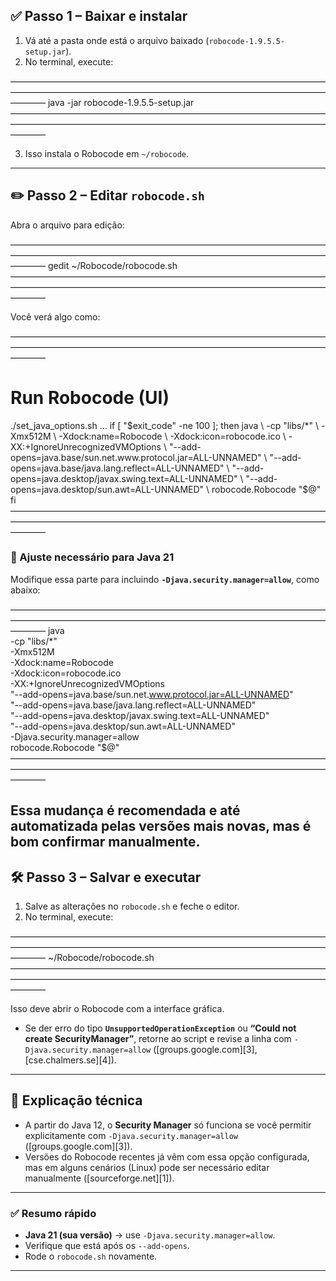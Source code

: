 ## ✅ Passo 1 – Baixar e instalar

1. Vá até a pasta onde está o arquivo baixado (`robocode-1.9.5.5-setup.jar`).
2. No terminal, execute:

————————————————————————————————————————————————————————————————————————————
java -jar robocode-1.9.5.5-setup.jar
————————————————————————————————————————————————————————————————————————————

3. Isso instala o Robocode em `~/robocode`.

---

## ✏️ Passo 2 – Editar `robocode.sh`

Abra o arquivo para edição:

————————————————————————————————————————————————————————————————————————————
gedit ~/Robocode/robocode.sh
————————————————————————————————————————————————————————————————————————————

Você verá algo como:

————————————————————————————————————————————————————————————————————————————
# Run Robocode (UI)
./set_java_options.sh
...
if [ "$exit_code" -ne 100 ]; then
  java \
    -cp "libs/*" \
    -Xmx512M \
    -Xdock:name=Robocode \
    -Xdock:icon=robocode.ico \
    -XX:+IgnoreUnrecognizedVMOptions \
    "--add-opens=java.base/sun.net.www.protocol.jar=ALL-UNNAMED" \
    "--add-opens=java.base/java.lang.reflect=ALL-UNNAMED" \
    "--add-opens=java.desktop/javax.swing.text=ALL-UNNAMED" \
    "--add-opens=java.desktop/sun.awt=ALL-UNNAMED" \
    robocode.Robocode "$@"
fi
————————————————————————————————————————————————————————————————————————————

### 🔧 Ajuste necessário para Java 21

Modifique essa parte para incluindo **`-Djava.security.manager=allow`**, como abaixo:

————————————————————————————————————————————————————————————————————————————
  java \
    -cp "libs/*" \
    -Xmx512M \
    -Xdock:name=Robocode \
    -Xdock:icon=robocode.ico \
    -XX:+IgnoreUnrecognizedVMOptions \
    "--add-opens=java.base/sun.net.www.protocol.jar=ALL-UNNAMED" \
    "--add-opens=java.base/java.lang.reflect=ALL-UNNAMED" \
    "--add-opens=java.desktop/javax.swing.text=ALL-UNNAMED" \
    "--add-opens=java.desktop/sun.awt=ALL-UNNAMED" \
    -Djava.security.manager=allow \
    robocode.Robocode "$@"
————————————————————————————————————————————————————————————————————————————

Essa mudança é recomendada e até automatizada pelas versões mais novas, mas é bom confirmar manualmente.
---

## 🛠️ Passo 3 – Salvar e executar

1. Salve as alterações no `robocode.sh` e feche o editor.
2. No terminal, execute:

————————————————————————————————————————————————————————————————————————————
~/Robocode/robocode.sh
————————————————————————————————————————————————————————————————————————————

Isso deve abrir o Robocode com a interface gráfica.

* Se der erro do tipo **`UnsupportedOperationException`** ou **“Could not create SecurityManager”**, retorne ao script e revise a linha com `-Djava.security.manager=allow` ([groups.google.com][3], [cse.chalmers.se][4]).

---

## 🧠 Explicação técnica

* A partir do Java 12, o **Security Manager** só funciona se você permitir explicitamente com `-Djava.security.manager=allow` ([groups.google.com][3]).
* Versões do Robocode recentes já vêm com essa opção configurada, mas em alguns cenários (Linux) pode ser necessário editar manualmente ([sourceforge.net][1]).

---

### ✅ Resumo rápido

* **Java 21 (sua versão)** → use `-Djava.security.manager=allow`.
* Verifique que está após os `--add-opens`.
* Rode o `robocode.sh` novamente.

---
